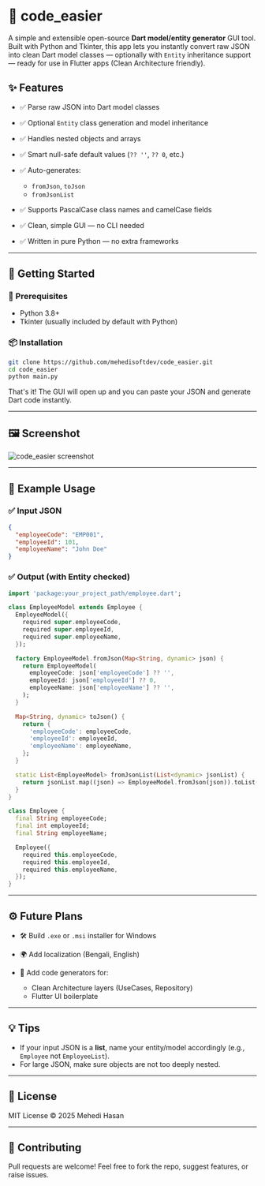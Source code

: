 
# 🧰 code\_easier

A simple and extensible open-source **Dart model/entity generator** GUI tool. Built with Python and Tkinter, this app lets you instantly convert raw JSON into clean Dart model classes — optionally with `Entity` inheritance support — ready for use in Flutter apps (Clean Architecture friendly).

## ✨ Features

* ✅ Parse raw JSON into Dart model classes
* ✅ Optional `Entity` class generation and model inheritance
* ✅ Handles nested objects and arrays
* ✅ Smart null-safe default values (`?? ''`, `?? 0`, etc.)
* ✅ Auto-generates:

  * `fromJson`, `toJson`
  * `fromJsonList`
* ✅ Supports PascalCase class names and camelCase fields
* ✅ Clean, simple GUI — no CLI needed
* ✅ Written in pure Python — no extra frameworks

---

## 🚀 Getting Started

### 🔧 Prerequisites

* Python 3.8+
* Tkinter (usually included by default with Python)

### 📦 Installation

```bash
git clone https://github.com/mehedisoftdev/code_easier.git
cd code_easier
python main.py
```

That's it! The GUI will open up and you can paste your JSON and generate Dart code instantly.

---

## 🖼️ Screenshot

![code\_easier screenshot](screenshot.png) <!-- Add screenshot in repo -->

---

## 🧪 Example Usage

### ✅ Input JSON

```json
{
  "employeeCode": "EMP001",
  "employeeId": 101,
  "employeeName": "John Doe"
}
```

### ✅ Output (with Entity checked)

```dart
import 'package:your_project_path/employee.dart';

class EmployeeModel extends Employee {
  EmployeeModel({
    required super.employeeCode,
    required super.employeeId,
    required super.employeeName,
  });

  factory EmployeeModel.fromJson(Map<String, dynamic> json) {
    return EmployeeModel(
      employeeCode: json['employeeCode'] ?? '',
      employeeId: json['employeeId'] ?? 0,
      employeeName: json['employeeName'] ?? '',
    );
  }

  Map<String, dynamic> toJson() {
    return {
      'employeeCode': employeeCode,
      'employeeId': employeeId,
      'employeeName': employeeName,
    };
  }

  static List<EmployeeModel> fromJsonList(List<dynamic> jsonList) {
    return jsonList.map((json) => EmployeeModel.fromJson(json)).toList();
  }
}

class Employee {
  final String employeeCode;
  final int employeeId;
  final String employeeName;

  Employee({
    required this.employeeCode,
    required this.employeeId,
    required this.employeeName,
  });
}
```

---

## ⚙️ Future Plans

* 🛠 Build `.exe` or `.msi` installer for Windows
* 🌍 Add localization (Bengali, English)
* 🧩 Add code generators for:

  * Clean Architecture layers (UseCases, Repository)
  * Flutter UI boilerplate

---

## 💡 Tips

* If your input JSON is a **list**, name your entity/model accordingly (e.g., `Employee` not `EmployeeList`).
* For large JSON, make sure objects are not too deeply nested.

---

## 📝 License

MIT License
© 2025 Mehedi Hasan

---

## 🙌 Contributing

Pull requests are welcome!
Feel free to fork the repo, suggest features, or raise issues.

